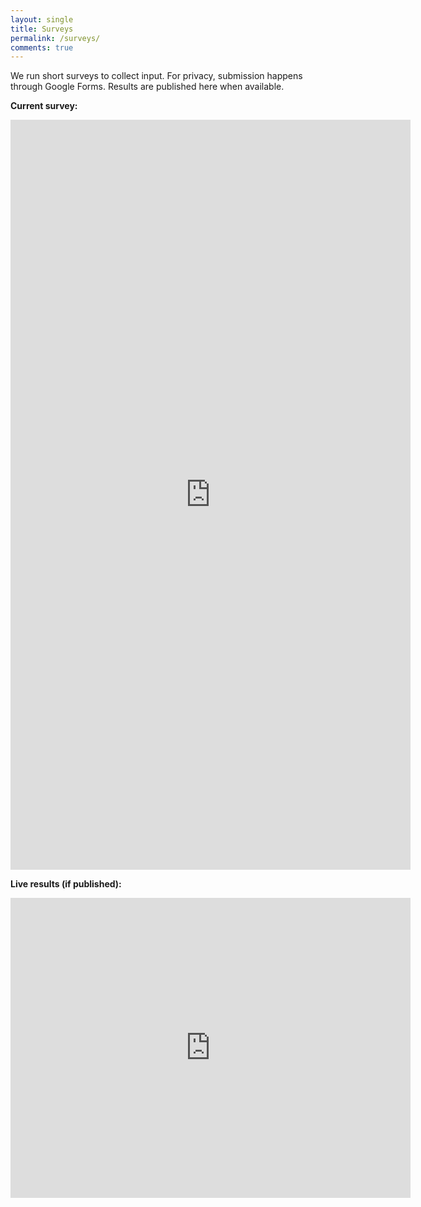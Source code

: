 ```yaml
---
layout: single
title: Surveys
permalink: /surveys/
comments: true
---
```


We run short surveys to collect input. For privacy, submission happens through Google Forms. Results are published here when available.

**Current survey:**

<iframe src="https://docs.google.com/forms/d/e/FORM_ID/viewform?embedded=true" width="640" height="1200" frameborder="0" marginheight="0" marginwidth="0">Loading…</iframe>

**Live results (if published):**

<iframe src="https://docs.google.com/spreadsheets/d/SPREADSHEET_ID/pubchart?oid=1234567&amp;format=interactive" width="640" height="480" frameborder="0" scrolling="no"></iframe>
